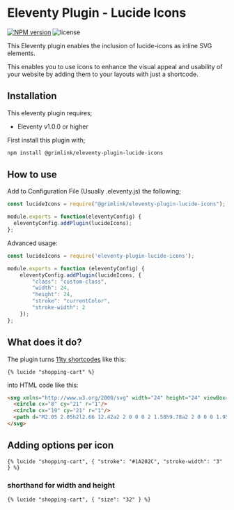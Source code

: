 # Eleventy Plugin - Lucide Icons

[![NPM version](https://img.shields.io/npm/v/@grimlink/eleventy-plugin-lucide-icons)](https://www.npmjs.org/package/@grimlink/eleventy-plugin-lucide-icons)
![license](https://img.shields.io/github/license/GrimLink/eleventy-plugin-lucide-icons)

This Eleventy plugin enables the inclusion of lucide-icons as inline SVG elements.

This enables you to use icons to enhance the visual appeal and usability of your website by adding them to your layouts with just a shortcode.

## Installation

This eleventy plugin requires;

- Eleventy v1.0.0 or higher

First install this plugin with;

```bash
npm install @grimlink/eleventy-plugin-lucide-icons
```

## How to use

Add to Configuration File (Usually .eleventy.js) the following;

```js
const lucideIcons = require("@grimlink/eleventy-plugin-lucide-icons");

module.exports = function(eleventyConfig) {
  eleventyConfig.addPlugin(lucideIcons);
};
```

Advanced usage:

```js
const lucideIcons = require('eleventy-plugin-lucide-icons');

module.exports = function (eleventyConfig) {
    eleventyConfig.addPlugin(lucideIcons, {
        "class": "custom-class",
        "width": 24,
        "height": 24,
        "stroke": "currentColor",
        "stroke-width": 2
    });
};
```


## What does it do?

The plugin turns [11ty shortcodes](https://www.11ty.dev/docs/shortcodes/) like this:

```nunjucks
{% lucide "shopping-cart" %}
```

into HTML code like this:

```html
<svg xmlns="http://www.w3.org/2000/svg" width="24" height="24" viewBox="0 0 24 24" fill="none" stroke="currentColor" stroke-width="2" stroke-linecap="round" stroke-linejoin="round">
  <circle cx="8" cy="21" r="1"/>
  <circle cx="19" cy="21" r="1"/>
  <path d="M2.05 2.05h2l2.66 12.42a2 2 0 0 0 2 1.58h9.78a2 2 0 0 0 1.95-1.57l1.65-7.43H5.12"/>
</svg>
```


## Adding options per icon

```nunjucks
{% lucide "shopping-cart", { "stroke": "#1A202C", "stroke-width": "3" } %}
```

### shorthand for width and height

```nunjucks
{% lucide "shopping-cart", { "size": "32" } %}
```
